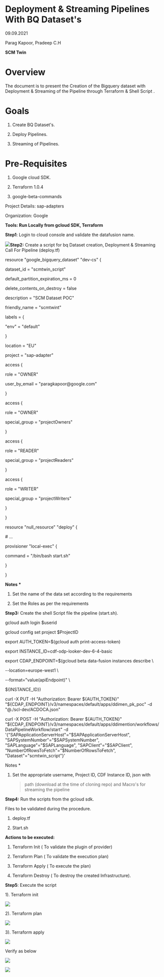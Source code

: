 # **Deployment & Streaming Pipelines With BQ Dataset's**

09.09.2021

Parag Kapoor, Pradeep C.H

**SCM Twin**

# **Overview**

The document is to present the Creation of the Bigquery dataset with
Deployment & Streaming of the Pipeline through Terraform & Shell Script
.

# **Goals**

1.  Create BQ Dataset's.

2.  Deploy Pipelines.

3.  Streaming of Pipelines.

# **Pre-Requisites** 

1.  Google cloud SDK.

2.  Terraform 1.0.4

3.  google-beta-commands

Project Details: sap-adapters

Organization: Google

**Tools: Run Locally from gcloud SDK, Terraform**

**Step1**: Login to cloud console and validate the datafusion name.

![](.//media/image3.png)**Step2:** Create a script for bq Dataset
creation, Deployment & Streaming Call For Pipeline (deploy.tf)

resource \"google_bigquery_dataset\" \"dev-cs\" {

dataset_id = \"scmtwin_script\"

default_partition_expiration_ms = 0

delete_contents_on_destroy = false

description = \"SCM Dataset POC\"

friendly_name = \"scmtwint\"

labels = {

\"env\" = \"default\"

}

location = \"EU\"

project = \"sap-adapter\"

access {

role = \"OWNER\"

user_by_email = \"paragkapoor\@google.com\"

}

access {

role = \"OWNER\"

special_group = \"projectOwners\"

}

access {

role = \"READER\"

special_group = \"projectReaders\"

}

access {

role = \"WRITER\"

special_group = \"projectWriters\"

}

}

resource \"null_resource\" \"deploy\" {

\# \...

provisioner \"local-exec\" {

command = \"/bin/bash start.sh\"

}

}

**Notes \***

1.  Set the name of the data set according to the requirements

2.  Set the Roles as per the requirements

**Step3:** Create the shell Script file the pipeline (start.sh).

gcloud auth login \$userid

gcloud config set project \$ProjectID

export AUTH_TOKEN=\$(gcloud auth print-access-token)

export INSTANCE_ID=cdf-odp-looker-dev-6-4-basic

export CDAP_ENDPOINT=\$(gcloud beta data-fusion instances describe \\

\--location=europe-west1 \\

\--format=\"value(apiEndpoint)\" \\

\${INSTANCE_ID})

curl -X PUT -H \"Authorization: Bearer \${AUTH_TOKEN}\"
\"\${CDAP_ENDPOINT}/v3/namespaces/default/apps/ddimen_pk_poc\" -d
\"@./scl-dev/ACDOCA.json\"

curl -X POST -H \"Authorization: Bearer \${AUTH_TOKEN}\"
\"\${CDAP_ENDPOINT}/v3/namespaces/default/apps/ddimention/workflows/DataPipelineWorkflow/start\"
-d \'{\"SAPApplicationServerHost\"=\"\$SAPApplicationServerHost\",
\"SAPSystemNumber\"=\"\$SAPSystemNumber\",
\"SAPLanguage\"=\"\$SAPLanguage\", \"SAPClient\"=\"\$SAPClient\",
\"NumberOfRowsToFetch\"=\"\$NumberOfRowsToFetch\",
\"Dataset\"=\"scmtwin_script\"}\'

Notes \*

1.  Set the appropriate username, Project ID, CDF Instance ID, json with
    > path (download at the time of cloning repo) and Macro's for
    > streaming the pipeline

**Step4:** Run the scripts from the gcloud sdk.

Files to be validated during the procedure.

1.  deploy.tf

2.  Start.sh

**Actions to be executed:**

1.  Terraform Init ( To validate the plugin of provider)

2.  Terraform Plan ( To validate the execution plan)

3.  Terraform Apply ( To execute the plan)

4.  Terraform Destroy ( To destroy the created Infrastructure).

**Step5**: Execute the script

1). Terraform init

![](.//media/image7.png)

2). Terraform plan

![](.//media/image6.png)

3). Terraform apply

![](.//media/image5.png)

Verify as below

![](.//media/image4.png)

![](.//media/image2.png)
